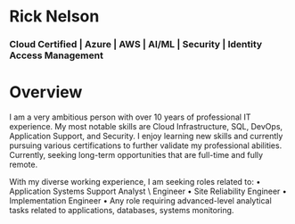 # Rick Nelson
### Cloud Certified | Azure | AWS | AI/ML | Security | Identity Access Management

# Overview
I am a very ambitious person with over 10 years of professional IT experience. My most notable skills are Cloud Infrastructure, SQL, DevOps, Application Support, and Security. I enjoy learning new skills and currently pursuing various certifications to further validate my professional abilities. Currently, seeking long-term opportunities that are full-time and fully remote. 

With my diverse working experience, I am seeking roles related to:
•	Application Systems Support Analyst \ Engineer 
•	Site Reliability Engineer
•	Implementation Engineer
•	Any role requiring advanced-level analytical tasks related to applications, databases, systems monitoring.


